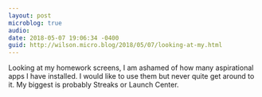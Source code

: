 ```yaml
---
layout: post
microblog: true
audio: 
date: 2018-05-07 19:06:34 -0400
guid: http://wilson.micro.blog/2018/05/07/looking-at-my.html
---
```

Looking at my homework screens, I am ashamed of how many aspirational apps I have installed. I would like to use them but never quite get around to it. My biggest is probably Streaks or Launch Center. 

